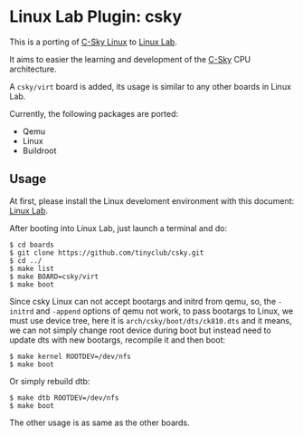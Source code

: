 
# Linux Lab Plugin: csky

This is a porting of [C-Sky Linux](https://github.com/c-sky) to [Linux Lab](https://github.com/tinyclub/linux-lab).

It aims to easier the learning and development of the [C-Sky](https://c-sky.github.io) CPU architecture.

A `csky/virt` board is added, its usage is similar to any other boards in Linux Lab.

Currently, the following packages are ported:

- Qemu
- Linux
- Buildroot

## Usage

At first, please install the Linux develoment environment with this document: [Linux Lab](https://github.com/tinyclub/linux-lab).

After booting into Linux Lab, just launch a terminal and do:

    $ cd boards
    $ git clone https://github.com/tinyclub/csky.git
    $ cd ../
    $ make list
    $ make BOARD=csky/virt
    $ make boot

Since csky Linux can not accept bootargs and initrd from qemu, so, the `-initrd` and `-append` options of qemu not work, to pass bootargs to Linux, we must use device tree, here it is `arch/csky/boot/dts/ck810.dts` and it means, we can not simply change root device during boot but instead need to update dts with new bootargs, recompile it and then boot:

    $ make kernel ROOTDEV=/dev/nfs
    $ make boot

Or simply rebuild dtb:

    $ make dtb ROOTDEV=/dev/nfs
    $ make boot

The other usage is as same as the other boards.
